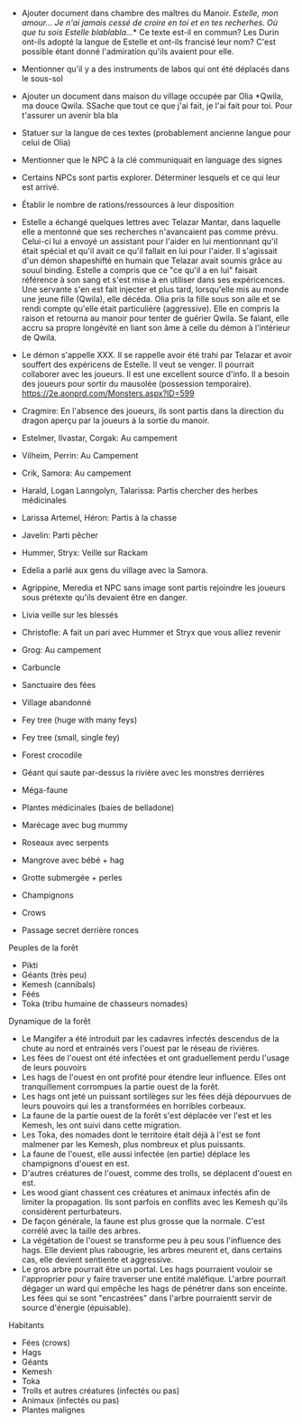 - Ajouter document dans chambre des maîtres du Manoir.
*Estelle, mon amour... Je n'ai jamais cessé de croire en toi et en tes recherhes. Où que tu sois Estelle blablabla...**
Ce texte est-il en commun? Les Durin ont-ils adopté la langue de Estelle et ont-ils francisé leur nom? C'est possible étant donné l'admiration qu'ils avaient pour elle.

- Mentionner qu'il y a des instruments de labos qui ont été déplacés dans le sous-sol

- Ajouter un document dans maison du village occupée par Olia
*Qwila, ma douce Qwila. SSache que tout ce que j'ai fait, je l'ai fait pour toi. Pour t'assurer un avenir bla bla
- Statuer sur la langue de ces textes (probablement ancienne langue pour celui de Olia)

- Mentionner que le NPC à la clé communiquait en language des signes
- Certains NPCs sont partis explorer. Déterminer lesquels et ce qui leur est arrivé.

- Établir le nombre de rations/ressources à leur disposition

- Estelle a échangé quelques lettres avec Telazar Mantar, dans laquelle elle a mentonné que ses recherches n'avancaient pas comme prévu. Celui-ci lui a envoyé un assistant pour l'aider en lui mentionnant qu'il était spécial et qu'il avait ce qu'il fallait en lui pour l'aider. Il s'agissait d'un démon shapeshifté en humain que Telazar avait soumis grâce au souul binding. Estelle a compris que ce "ce qu'il a en lui" faisait référence à son sang et s'est mise à en utiliser dans ses expéricences. Une servante s'en est fait injecter et plus tard, lorsqu'elle mis au monde une jeune fille (Qwila), elle décéda. Olia pris la fille sous son aile et se rendi compte qu'elle était particulière (aggressive). Elle en compris la raison et retourna au manoir pour tenter de guérier Qwila. Se faiant, elle accru sa propre longévité en liant son âme à celle du démon à l'intérieur de Qwila.
 - Le démon s'appelle XXX. Il se rappelle avoir été trahi par Telazar et avoir souffert des expéricens de Estelle. Il veut se venger. Il pourrait collaborer avec les joueurs. Il est une excellent source d'info. Il a besoin des joueurs pour sortir du mausolée (possession temporaire). https://2e.aonprd.com/Monsters.aspx?ID=599
 
- Cragmire: En l'absence des joueurs, ils sont partis dans la direction du dragon aperçu par la joueurs à la sortie du manoir.
- Estelmer, Ilvastar, Corgak: Au campement
- Vilheim, Perrin: Au Campement
- Crik, Samora: Au campement
- Harald, Logan Lanngolyn, Talarissa: Partis chercher des herbes médicinales
- Larissa Artemel, Héron: Partis à la chasse
- Javelin: Parti pêcher
- Hummer, Stryx: Veille sur Rackam
- Edelia a parlé aux gens du village avec la Samora.
- Agrippine, Meredia et NPC sans image sont partis rejoindre les joueurs sous prétexte qu'ils devaient être en danger.
- Livia veille sur les blessés
- Christofle: A fait un pari avec Hummer et Stryx que vous alliez revenir
- Grog: Au campement


- Carbuncle
- Sanctuaire des fées
- Village abandonné
- Fey tree (huge with many feys)
- Fey tree (small, single fey)
- Forest crocodile
- Géant qui saute par-dessus la rivière avec les monstres derrières
- Méga-faune
- Plantes médicinales (baies de belladone)
- Marécage avec bug mummy
- Roseaux avec serpents
- Mangrove avec bébé + hag
- Grotte submergée + perles
- Champignons
- Crows
- Passage secret derrière ronces

Peuples de la forêt
- Pikti
- Géants (très peu)
- Kemesh (cannibals)
- Féés
- Toka (tribu humaine de chasseurs nomades)


Dynamique de la forêt

- Le Mangifer a été introduit par les cadavres infectés descendus de la chute au nord et entrainés vers l'ouest par le réseau de rivières.
- Les fées de l'ouest ont été infectées et ont graduellement perdu l'usage de leurs pouvoirs
- Les hags de l'ouest en ont profité pour étendre leur influence. Elles ont tranquillement corrompues la partie ouest de la forêt.
- Les hags ont jeté un puissant sortilèges sur les fées déjà dépourvues de leurs pouvoirs qui les a transformées en horribles corbeaux.
- La faune de la partie ouest de la forêt s'est déplacée ver l'est et les Kemesh, les ont suivi dans cette migration. 
- Les Toka, des nomades dont le territoire était déjà à l'est se font malmener par les Kemesh, plus nombreux et plus puissants.
- La faune de l'ouest, elle aussi infectée (en partie) déplace les champignons d'ouest en est.
- D'autres créatures de l'ouest, comme des trolls, se déplacent d'ouest en est.
- Les wood giant chassent ces créatures et animaux infectés afin de limiter la propagation. Ils sont parfois en conflits avec les Kemesh qu'ils considèrent perturbateurs.
- De façon générale, la faune est plus grosse que la normale. C'est corrélé avec la taille des arbres.
- La végétation de l'ouest se transforme peu à peu sous l'influence des hags. Elle devient plus rabougrie, les arbres meurent et, dans certains cas, elle devient sentiente et aggressive.
- Le gros arbre pourrait être un portal. Les hags pourraient vouloir se l'approprier pour y faire traverser une entité maléfique. L'arbre pourrait dégager un ward qui empêche les hags de pénétrer dans son enceinte. Les fées qui se sont "encastrées" dans l'arbre pourraientt servir de source d'énergie (épuisable).

Habitants
- Fées (crows)
- Hags
- Géants
- Kemesh
- Toka
- Trolls et autres créatures (infectés ou pas)
- Animaux (infectés ou pas)
- Plantes malignes
